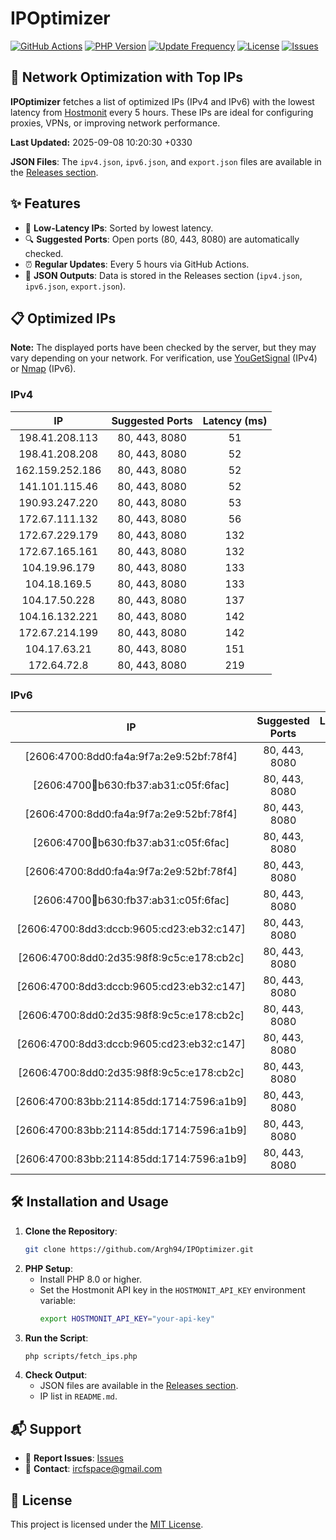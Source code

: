 # IPOptimizer

[![GitHub Actions](https://github.com/Argh94/IPOptimizer/workflows/IPOptimizer/badge.svg)](https://github.com/Argh94/IPOptimizer/actions)
[![PHP Version](https://img.shields.io/badge/PHP-8.0-blue)](https://www.php.net)
[![Update Frequency](https://img.shields.io/badge/Updates-Every%205%20Hours-green)](https://github.com/Argh94/IPOptimizer)
[![License](https://img.shields.io/badge/License-MIT-yellow)](https://opensource.org/licenses/MIT)
[![Issues](https://img.shields.io/github/issues/Argh94/IPOptimizer)](https://github.com/Argh94/IPOptimizer/issues)

## 🚀 Network Optimization with Top IPs

**IPOptimizer** fetches a list of optimized IPs (IPv4 and IPv6) with the lowest latency from [Hostmonit](https://hostmonit.com/) every 5 hours. These IPs are ideal for configuring proxies, VPNs, or improving network performance.

**Last Updated:** 2025-09-08 10:20:30 +0330

**JSON Files**: The `ipv4.json`, `ipv6.json`, and `export.json` files are available in the [Releases section](https://github.com/Argh94/IPOptimizer/releases).

## ✨ Features
- 📡 **Low-Latency IPs**: Sorted by lowest latency.
- 🔍 **Suggested Ports**: Open ports (80, 443, 8080) are automatically checked.
- ⏰ **Regular Updates**: Every 5 hours via GitHub Actions.
- 📄 **JSON Outputs**: Data is stored in the Releases section (`ipv4.json`, `ipv6.json`, `export.json`).

## 📋 Optimized IPs

**Note:** The displayed ports have been checked by the server, but they may vary depending on your network. For verification, use [YouGetSignal](https://www.yougetsignal.com/tools/open-ports/) (IPv4) or [Nmap](https://nmap.org/) (IPv6).

### IPv4
| IP | Suggested Ports | Latency (ms) |
|:---:|:---------------:|:------------:|
| 198.41.208.113 | 80, 443, 8080 | 51 |
| 198.41.208.208 | 80, 443, 8080 | 52 |
| 162.159.252.186 | 80, 443, 8080 | 52 |
| 141.101.115.46 | 80, 443, 8080 | 52 |
| 190.93.247.220 | 80, 443, 8080 | 53 |
| 172.67.111.132 | 80, 443, 8080 | 56 |
| 172.67.229.179 | 80, 443, 8080 | 132 |
| 172.67.165.161 | 80, 443, 8080 | 132 |
| 104.19.96.179 | 80, 443, 8080 | 133 |
| 104.18.169.5 | 80, 443, 8080 | 133 |
| 104.17.50.228 | 80, 443, 8080 | 137 |
| 104.16.132.221 | 80, 443, 8080 | 142 |
| 172.67.214.199 | 80, 443, 8080 | 142 |
| 104.17.63.21 | 80, 443, 8080 | 151 |
| 172.64.72.8 | 80, 443, 8080 | 219 |

### IPv6
| IP | Suggested Ports | Latency (ms) |
|:---:|:---------------:|:------------:|
| [2606:4700:8dd0:fa4a:9f7a:2e9:52bf:78f4] | 80, 443, 8080 | 3 |
| [2606:4700:100:b630:fb37:ab31:c05f:6fac] | 80, 443, 8080 | 3 |
| [2606:4700:8dd0:fa4a:9f7a:2e9:52bf:78f4] | 80, 443, 8080 | 3 |
| [2606:4700:100:b630:fb37:ab31:c05f:6fac] | 80, 443, 8080 | 3 |
| [2606:4700:8dd0:fa4a:9f7a:2e9:52bf:78f4] | 80, 443, 8080 | 3 |
| [2606:4700:100:b630:fb37:ab31:c05f:6fac] | 80, 443, 8080 | 3 |
| [2606:4700:8dd3:dccb:9605:cd23:eb32:c147] | 80, 443, 8080 | 4 |
| [2606:4700:8dd0:2d35:98f8:9c5c:e178:cb2c] | 80, 443, 8080 | 4 |
| [2606:4700:8dd3:dccb:9605:cd23:eb32:c147] | 80, 443, 8080 | 4 |
| [2606:4700:8dd0:2d35:98f8:9c5c:e178:cb2c] | 80, 443, 8080 | 4 |
| [2606:4700:8dd3:dccb:9605:cd23:eb32:c147] | 80, 443, 8080 | 4 |
| [2606:4700:8dd0:2d35:98f8:9c5c:e178:cb2c] | 80, 443, 8080 | 4 |
| [2606:4700:83bb:2114:85dd:1714:7596:a1b9] | 80, 443, 8080 | 164 |
| [2606:4700:83bb:2114:85dd:1714:7596:a1b9] | 80, 443, 8080 | 164 |
| [2606:4700:83bb:2114:85dd:1714:7596:a1b9] | 80, 443, 8080 | 164 |

## 🛠️ Installation and Usage
1. **Clone the Repository**:
   ```bash
   git clone https://github.com/Argh94/IPOptimizer.git
   ```
2. **PHP Setup**:
   - Install PHP 8.0 or higher.
   - Set the Hostmonit API key in the `HOSTMONIT_API_KEY` environment variable:
     ```bash
     export HOSTMONIT_API_KEY="your-api-key"
     ```
3. **Run the Script**:
   ```bash
   php scripts/fetch_ips.php
   ```
4. **Check Output**:
   - JSON files are available in the [Releases section](https://github.com/Argh94/IPOptimizer/releases).
   - IP list in `README.md`.

## 📬 Support
- 🐛 **Report Issues**: [Issues](https://github.com/Argh94/IPOptimizer/issues)
- 📧 **Contact**: [ircfspace@gmail.com](mailto:ircfspace@gmail.com)

## 📄 License
This project is licensed under the [MIT License](https://github.com/Argh94/HandWave/blob/main/LICENCE).
